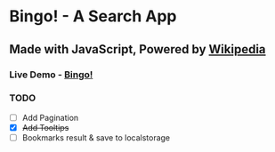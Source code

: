 # Bingo! - A Search App

## Made with JavaScript, Powered by [Wikipedia](https://www.wikipedia.org)

### Live Demo - [Bingo!](https://bingojs.netlify.app/)

### TODO

- [ ] Add Pagination
- [x] ~~Add Tooltips~~
- [ ] Bookmarks result & save to localstorage
